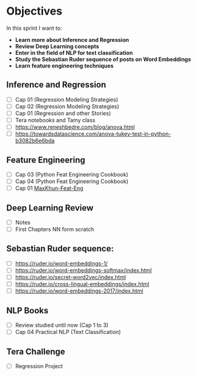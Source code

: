 # Objectives

In this sprint I want to:
- **Learn more about Inference and Regression**
- **Review Deep Learning concepts**
- **Enter in the field of NLP for text classification**
- **Study the Sebastian Ruder sequence of posts on Word Embeddings**
- **Learn feature engineering techniques**

## Inference and Regression

- [ ] Cap 01 (Regression Modeling Strategies)
- [ ] Cap 02 (Regression Modeling Strategies)
- [ ] Cap 01 (Regression and other Stories)
- [ ] Tera notebooks and Tamy class
- [ ] https://www.reneshbedre.com/blog/anova.html
- [ ] https://towardsdatascience.com/anova-tukey-test-in-python-b3082b6e6bda

## Feature Engineering

- [ ] Cap 03 (Python Feat Engineering Cookbook)
- [ ] Cap 04 (Python Feat Engineering Cookbook)
- [ ] Cap 01 [MaxKhun-Feat-Eng](http://www.feat.engineering/intro-intro.html)

## Deep Learning Review

- [ ] Notes
- [ ] First Chapters NN form scratch

## Sebastian Ruder sequence:

- [ ] https://ruder.io/word-embeddings-1/
- [ ] https://ruder.io/word-embeddings-softmax/index.html
- [ ] https://ruder.io/secret-word2vec/index.html
- [ ] https://ruder.io/cross-lingual-embeddings/index.html
- [ ] https://ruder.io/word-embeddings-2017/index.html

## NLP Books

- [ ] Review studied until now (Cap 1 to 3)
- [ ] Cap 04 Practical NLP (Text Classification)

## Tera Challenge

- [ ] Regression Project


